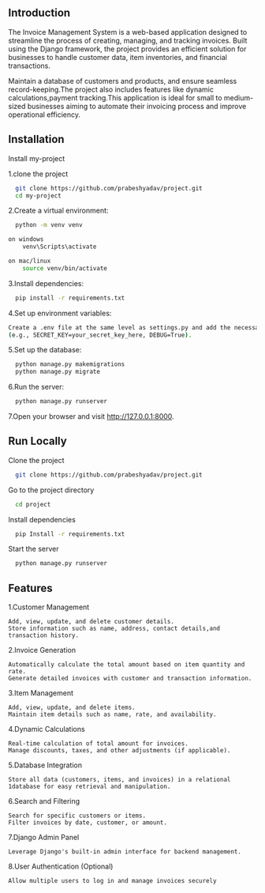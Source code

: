 
## Introduction
The Invoice Management System is a web-based application designed to streamline the process of creating, managing, and tracking invoices. Built using the Django framework, the project provides an efficient solution for businesses to handle customer data, item inventories, and financial transactions.

Maintain a database of customers and products, and ensure seamless record-keeping.The project also includes features like dynamic calculations,payment tracking.This application is ideal for small to medium-sized businesses aiming to automate their invoicing process and improve operational efficiency.


## Installation

Install my-project

1.clone the project
```bash
  git clone https://github.com/prabeshyadav/project.git
  cd my-project
```
    
2.Create a virtual environment:
```bash
  python -m venv venv

```

```bash
on windows
    venv\Scripts\activate

on mac/linux
    source venv/bin/activate


```

3.Install dependencies:
```bash
  pip install -r requirements.txt

```
4.Set up environment variables:
```bash
Create a .env file at the same level as settings.py and add the necessary environment variables 
(e.g., SECRET_KEY=your_secret_key_here, DEBUG=True).
```
5.Set up the database:
```bash
  python manage.py makemigrations
  python manage.py migrate

```
6.Run the server:
```bash
  python manage.py runserver

```
7.Open your browser and visit http://127.0.0.1:8000.
## Run Locally

Clone the project

```bash
  git clone https://github.com/prabeshyadav/project.git
```

Go to the project directory

```bash
  cd project
```

Install dependencies

```bash
  pip Install -r requirements.txt
```

Start the server

```bash
  python manage.py runserver
```





## Features

1.Customer Management

    Add, view, update, and delete customer details.
    Store information such as name, address, contact details,and transaction history.
2.Invoice Generation

    Automatically calculate the total amount based on item quantity and rate.
    Generate detailed invoices with customer and transaction information.
3.Item Management

    Add, view, update, and delete items.
    Maintain item details such as name, rate, and availability.
4.Dynamic Calculations

    Real-time calculation of total amount for invoices.
    Manage discounts, taxes, and other adjustments (if applicable).
5.Database Integration

    Store all data (customers, items, and invoices) in a relational 1database for easy retrieval and manipulation.
6.Search and Filtering

    Search for specific customers or items.
    Filter invoices by date, customer, or amount.
7.Django Admin Panel

    Leverage Django's built-in admin interface for backend management.

8.User Authentication (Optional)

    Allow multiple users to log in and manage invoices securely


